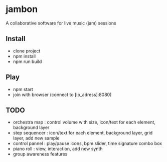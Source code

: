 # jambon

A collaborative software for live music (jam) sessions


## Install

- clone project
- npm install
- npm run build


## Play

- npm start
- join with browser (connect to [ip_adress]:8080)


## TODO

- orchestra map : control volume with size, icon/text for each element, background layer
- step sequencer : icon/text for each element, background layer, grid layer, add new sample
- control pannel : play/pause icons, bpm slider, time signature combo box
- piano roll : view, interaction, add new synth
- group awareness features
